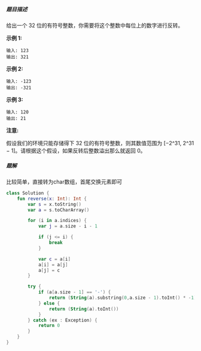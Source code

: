 ##### 题目描述

给出一个 32 位的有符号整数，你需要将这个整数中每位上的数字进行反转。

**示例 1:**

```
输入: 123
输出: 321
```

 **示例 2:**

```
输入: -123
输出: -321
```

**示例 3:**

```
输入: 120
输出: 21
```

**注意:**

假设我们的环境只能存储得下 32 位的有符号整数，则其数值范围为 [−2^31, 2^31 − 1]。请根据这个假设，如果反转后整数溢出那么就返回 0。



##### 题解

比较简单，直接转为char数组，首尾交换元素即可

```kotlin
class Solution {
    fun reverse(x: Int): Int {
        var s = x.toString()
        var a = s.toCharArray()

        for (i in a.indices) {
            var j = a.size - i - 1

            if (j <= i) {
                break
            }

            var c = a[i]
            a[i] = a[j]
            a[j] = c
        }

        try {
            if (a[a.size - 1] == '-') {
                return (String(a).substring(0,a.size - 1).toInt() * -1)
            } else {
                return (String(a).toInt())
            }
        } catch (ex : Exception) {
            return 0
        }
    }
}
```



